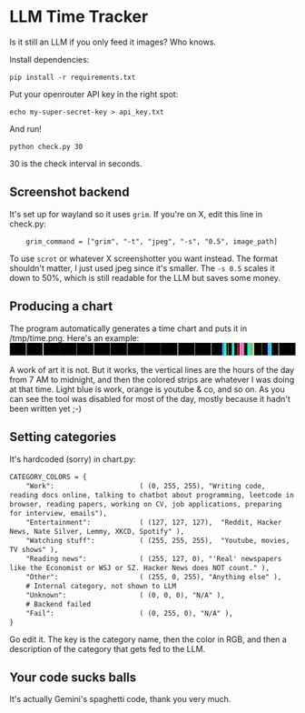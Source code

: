 # LLM Time Tracker
Is it still an LLM if you only feed it images? Who knows.

Install dependencies:
```
pip install -r requirements.txt
```

Put your openrouter API key in the right spot:
```
echo my-super-secret-key > api_key.txt
```

And run!
```
python check.py 30
```

30 is the check interval in seconds.

## Screenshot backend
It's set up for wayland so it uses `grim`. If you're on X, edit this line in check.py:

```
    grim_command = ["grim", "-t", "jpeg", "-s", "0.5", image_path]
```

To use `scrot` or whatever X screenshotter you want instead. The format
shouldn't matter, I just used jpeg since it's smaller. The `-s 0.5` scales it
down to 50%, which is still readable for the LLM but saves some money.

## Producing a chart
The program automatically generates a time chart and puts it in /tmp/time.png.
Here's an example:
![epic sreenie](https://github.com/nschweitz/time-tracker/blob/e120f8dc6223c049165ff3e7724cae6dc1ca85d9/example.png)

A work of art it is not. But it works, the vertical lines are the hours of the
day from 7 AM to midnight, and then the colored strips are whatever I was doing
at that time. Light blue is work, orange is youtube & co, and so on. As you can
see the tool was disabled for most of the day, mostly because it hadn't been
written yet ;-)

## Setting categories
It's hardcoded (sorry) in chart.py:
```
CATEGORY_COLORS = {
    "Work":                     ( (0, 255, 255), "Writing code, reading docs online, talking to chatbot about programming, leetcode in browser, reading papers, working on CV, job applications, preparing for interview, emails"),
    "Entertainment":            ( (127, 127, 127),  "Reddit, Hacker News, Nate Silver, Lemmy, XKCD, Spotify" ),
    "Watching stuff":           ( (255, 255, 255),  "Youtube, movies, TV shows" ),
    "Reading news":             ( (255, 127, 0), "'Real' newspapers like the Economist or WSJ or SZ. Hacker News does NOT count." ),
    "Other":                    ( (255, 0, 255), "Anything else" ),
    # Internal category, not shown to LLM
    "Unknown":                  ( (0, 0, 0), "N/A" ),
    # Backend failed
    "Fail":                     ( (0, 255, 0), "N/A" ),
}
```

Go edit it. The key is the category name, then the color in RGB, and then a
description of the category that gets fed to the LLM.

## Your code sucks balls
It's actually Gemini's spaghetti code, thank you very much.

